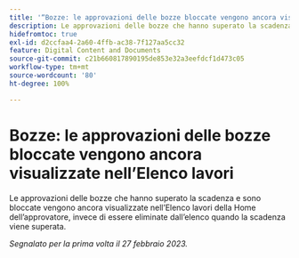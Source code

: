 ```yaml
---
title: '“Bozze: le approvazioni delle bozze bloccate vengono ancora visualizzate nell’Elenco lavori”'
description: Le approvazioni delle bozze che hanno superato la scadenza e sono bloccate vengono ancora visualizzate nell’Elenco lavori della Home dell’approvatore, invece di essere eliminate dall’elenco quando la scadenza viene superata.
hidefromtoc: true
exl-id: d2ccfaa4-2a60-4ffb-ac38-7f127aa5cc32
feature: Digital Content and Documents
source-git-commit: c21b660817890195de853e32a3eefdcf1d473c05
workflow-type: tm+mt
source-wordcount: '80'
ht-degree: 100%

---
```


# Bozze: le approvazioni delle bozze bloccate vengono ancora visualizzate nell’Elenco lavori

<!--This issue is on the WF and WFP TOC-->

Le approvazioni delle bozze che hanno superato la scadenza e sono bloccate vengono ancora visualizzate nell’Elenco lavori della Home dell’approvatore, invece di essere eliminate dall’elenco quando la scadenza viene superata.

_Segnalato per la prima volta il 27 febbraio 2023._
